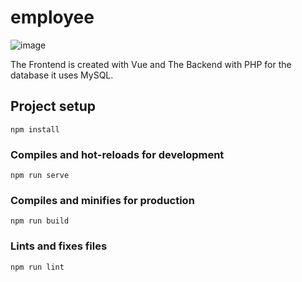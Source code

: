 # employee
![image](https://user-images.githubusercontent.com/64220153/230735868-cf52fab3-f4db-47ba-a20e-15087c4ba4b1.png)

The Frontend is created with Vue and The Backend with PHP for the database it uses MySQL.

## Project setup
```
npm install
```

### Compiles and hot-reloads for development
```
npm run serve
```

### Compiles and minifies for production
```
npm run build
```

### Lints and fixes files
```
npm run lint
```

